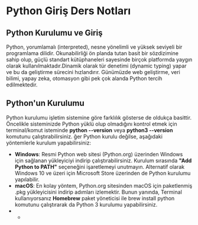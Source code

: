 # Python Giriş Ders Notları

## Python Kurulumu ve Giriş

Python, yorumlamalı (interpreted), nesne yönelimli ve yüksek seviyeli bir programlama dilidir​. Okunabilirliği ön planda tutan basit bir sözdizimine sahip olup, güçlü standart kütüphaneleri sayesinde birçok platformda yaygın olarak kullanılmaktadır.Dinamik olarak tür denetimi (dynamic typing) yapar ve bu da geliştirme sürecini hızlandırır. Günümüzde web geliştirme, veri bilimi, yapay zeka, otomasyon gibi pek çok alanda Python tercih edilmektedir.


## Python'un Kurulumu

Python kurulumu işletim sistemine göre farklılık gösterse de oldukça basittir. Öncelikle sisteminizde Python yüklü olup olmadığını kontrol etmek için terminal/komut isteminde **python --version** veya **python3 --version** komutunu çalıştırabilirsiniz​. ğer Python kurulu değilse, aşağıdaki yöntemlerle kurulum yapabilirsiniz:

* **Windows**: Resmi Python web sitesi (Python.org) üzerinden Windows için sağlanan yükleyiciyi indirip çalıştırabilirsiniz. Kurulum sırasında **"Add Python to PATH"** seçeneğini işaretlemeyi unutmayın. Alternatif olarak Windows 10 ve üzeri için Microsoft Store üzerinden de Python kurulumu yapılabilir​.
* **macOS**: En kolay yöntem, Python.org sitesinden macOS için paketlenmiş .pkg yükleyicisini indirip adımları izlemektir. Bunun yanında, Terminal kullanıyorsanız **Homebrew** paket yöneticisi ile brew install python komutunu çalıştırarak da Python 3 kurulumu yapabilirsiniz​.
* * 
